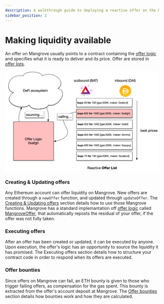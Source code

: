 ```yaml
---
description: A walkthrough guide to deploying a reactive offer on the Mangrove
sidebar_position: 2
---
```


# Making liquidity available

An offer on Mangrove usually points to a contract containing the [offer logic](../../technical-references/taking-and-making-offers/reactive-offer/maker-contract.mdx) and specifies what it is ready to deliver and its price. Offer are stored in [offer lists](../../technical-references/taking-and-making-offers/market.md).

![When a reactive Offer is matched, the contract implementing its logic is called by Mangrove](../../../../static/img/assets/MakerOffer.png)

### Creating & Updating offers

Any Ethereum account can offer liquidity on Mangrove. New offers are created through a `newOffer` function, and updated through `updateOffer`. The [Creating & Updating offers](../../technical-references/taking-and-making-offers/reactive-offer/) section details how to use those Mangrove functions. Mangrove has a standard implemantation off [offer logic](../../technical-references/taking-and-making-offers/reactive-offer/maker-contract.mdx) called [MangroveOffer](mangrove-offer.md), that automatically reposts the residual of your offer, if the offer was not fully taken.

### Executing offers

After an offer has been created or updated, it can be executed by anyone. Upon execution, the offer's logic has an opportunity to source the liquidity it has promised. The Executing offers section details how to structure your contract code in order to respond when its offers are executed.

### Offer bounties

Since offers on Mangrove can fail, an ETH bounty is given to those who trigger failing offers, as compensation for the gas spent. This bounty is extracted from the offer's account deposit at Mangrove. The [Offer bounties](./#offer-bounties) section details how bounties work and how they are calculated.
